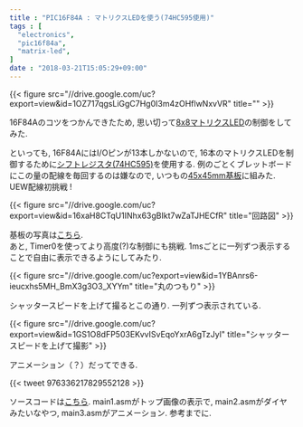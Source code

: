 ```yaml
---
title : "PIC16F84A : マトリクスLEDを使う(74HC595使用)"
tags : [
  "electronics",
  "pic16f84a",
  "matrix-led",
]
date : "2018-03-21T15:05:29+09:00"
---
```


{{< figure src="//drive.google.com/uc?export=view&id=1OZ717qgsLiGgC7Hg0I3m4zOHflwNxvVR" title="" >}}

16F84Aのコツをつかんできたため, 思い切って[8x8マトリクスLED](http://www.akiba-led.jp/product/1068)の制御をしてみた. 
<!--more-->
といっても, 16F84AにはI/Oピンが13本しかないので, 16本のマトリクスLEDを制御するために[シフトレジスタ(74HC595)](http://akizukidenshi.com/catalog/g/gI-08605/)を使用する. 
例のごとくブレットボードにこの量の配線を毎回するのは嫌なので, いつもの[45x45mm基板](http://akizukidenshi.com/catalog/g/gP-11735/)に組みた. UEW配線初挑戦 ! 

{{< figure src="//drive.google.com/uc?export=view&id=16xaH8CTqU1INhx63gBIkt7wZaTJHECfR" title="回路図" >}}

基板の写真は[こちら](https://lh3.googleusercontent.com/-PZ5c4euMezw/WrI11CaCcZI/AAAAAAAAJCw/Dba29eeOBdYw3Wnz4I8xtu5J_V4SQRw-wCE0YBhgL/s1024/DSCF0286-COLLAGE.jpg).   
あと, Timer0を使ってより高度(?)な制御にも挑戦. 1msごとに一列ずつ表示することで自由に表示できるようにしてみたり. 

{{< figure src="//drive.google.com/uc?export=view&id=1YBAnrs6-ieucxhs5MH_BmX3g3O3_XYYm" title="丸のつもり" >}}

シャッタースピードを上げて撮るとこの通り. 一列ずつ表示されている. 

{{< figure src="//drive.google.com/uc?export=view&id=1GS1O8dFP503EKvvISvEqoYxrA6gTzJyl" title="シャッタースピードを上げて撮影" >}}

アニメーション（？）だってできる. 

{{< tweet 976336217829552128 >}}

ソースコードは[こちら](https://gist.github.com/ha2zakura/fda8e0cb926c7603b90fe39fcf1147e4). main1.asmがトップ画像の表示で, main2.asmがダイヤみたいなやつ, main3.asmがアニメーション. 参考までに.   
